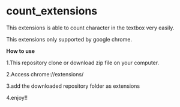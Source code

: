 # count_extensions

This extensions is able to count character in the textbox very easily.

This extensions only supported by google chrome.

**How to use**

1.This repository clone or download zip file on your computer.

2.Access chrome://extensions/ 

3.add the downloaded repository folder as extensions

4.enjoy!!
